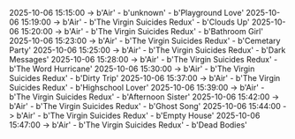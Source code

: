 2025-10-06 15:15:00 -> b'Air' - b'unknown' - b'Playground Love'
2025-10-06 15:19:00 -> b'Air' - b'The Virgin Suicides Redux' - b'Clouds Up'
2025-10-06 15:20:00 -> b'Air' - b'The Virgin Suicides Redux' - b'Bathroom Girl'
2025-10-06 15:23:00 -> b'Air' - b'The Virgin Suicides Redux' - b'Cemetary Party'
2025-10-06 15:25:00 -> b'Air' - b'The Virgin Suicides Redux' - b'Dark Messages'
2025-10-06 15:28:00 -> b'Air' - b'The Virgin Suicides Redux' - b'The Word Hurricane'
2025-10-06 15:30:00 -> b'Air' - b'The Virgin Suicides Redux' - b'Dirty Trip'
2025-10-06 15:37:00 -> b'Air' - b'The Virgin Suicides Redux' - b'Highschool Lover'
2025-10-06 15:39:00 -> b'Air' - b'The Virgin Suicides Redux' - b'Afternoon Sister'
2025-10-06 15:42:00 -> b'Air' - b'The Virgin Suicides Redux' - b'Ghost Song'
2025-10-06 15:44:00 -> b'Air' - b'The Virgin Suicides Redux' - b'Empty House'
2025-10-06 15:47:00 -> b'Air' - b'The Virgin Suicides Redux' - b'Dead Bodies'

